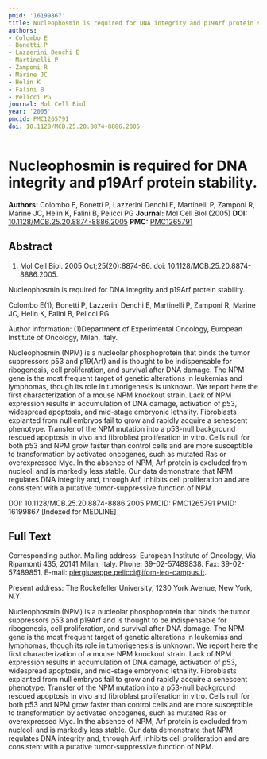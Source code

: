 ```yaml
---
pmid: '16199867'
title: Nucleophosmin is required for DNA integrity and p19Arf protein stability.
authors:
- Colombo E
- Bonetti P
- Lazzerini Denchi E
- Martinelli P
- Zamponi R
- Marine JC
- Helin K
- Falini B
- Pelicci PG
journal: Mol Cell Biol
year: '2005'
pmcid: PMC1265791
doi: 10.1128/MCB.25.20.8874-8886.2005
---
```


# Nucleophosmin is required for DNA integrity and p19Arf protein stability.
**Authors:** Colombo E, Bonetti P, Lazzerini Denchi E, Martinelli P, Zamponi R, Marine JC, Helin K, Falini B, Pelicci PG
**Journal:** Mol Cell Biol (2005)
**DOI:** [10.1128/MCB.25.20.8874-8886.2005](https://doi.org/10.1128/MCB.25.20.8874-8886.2005)
**PMC:** [PMC1265791](https://www.ncbi.nlm.nih.gov/pmc/articles/PMC1265791/)

## Abstract

1. Mol Cell Biol. 2005 Oct;25(20):8874-86. doi: 10.1128/MCB.25.20.8874-8886.2005.

Nucleophosmin is required for DNA integrity and p19Arf protein stability.

Colombo E(1), Bonetti P, Lazzerini Denchi E, Martinelli P, Zamponi R, Marine JC, 
Helin K, Falini B, Pelicci PG.

Author information:
(1)Department of Experimental Oncology, European Institute of Oncology, Milan, 
Italy.

Nucleophosmin (NPM) is a nucleolar phosphoprotein that binds the tumor 
suppressors p53 and p19(Arf) and is thought to be indispensable for ribogenesis, 
cell proliferation, and survival after DNA damage. The NPM gene is the most 
frequent target of genetic alterations in leukemias and lymphomas, though its 
role in tumorigenesis is unknown. We report here the first characterization of a 
mouse NPM knockout strain. Lack of NPM expression results in accumulation of DNA 
damage, activation of p53, widespread apoptosis, and mid-stage embryonic 
lethality. Fibroblasts explanted from null embryos fail to grow and rapidly 
acquire a senescent phenotype. Transfer of the NPM mutation into a p53-null 
background rescued apoptosis in vivo and fibroblast proliferation in vitro. 
Cells null for both p53 and NPM grow faster than control cells and are more 
susceptible to transformation by activated oncogenes, such as mutated Ras or 
overexpressed Myc. In the absence of NPM, Arf protein is excluded from nucleoli 
and is markedly less stable. Our data demonstrate that NPM regulates DNA 
integrity and, through Arf, inhibits cell proliferation and are consistent with 
a putative tumor-suppressive function of NPM.

DOI: 10.1128/MCB.25.20.8874-8886.2005
PMCID: PMC1265791
PMID: 16199867 [Indexed for MEDLINE]

## Full Text

Corresponding author. Mailing address: European Institute of Oncology, Via Ripamonti 435, 20141 Milan, Italy. Phone: 39-02-57489838. Fax: 39-02-57489851. E-mail: piergiuseppe.pelicci@ifom-ieo-campus.it.

Present address: The Rockefeller University, 1230 York Avenue, New York, N.Y.

Nucleophosmin (NPM) is a nucleolar phosphoprotein that binds the tumor suppressors p53 and p19Arf and is thought to be indispensable for ribogenesis, cell proliferation, and survival after DNA damage. The NPM gene is the most frequent target of genetic alterations in leukemias and lymphomas, though its role in tumorigenesis is unknown. We report here the first characterization of a mouse NPM knockout strain. Lack of NPM expression results in accumulation of DNA damage, activation of p53, widespread apoptosis, and mid-stage embryonic lethality. Fibroblasts explanted from null embryos fail to grow and rapidly acquire a senescent phenotype. Transfer of the NPM mutation into a p53-null background rescued apoptosis in vivo and fibroblast proliferation in vitro. Cells null for both p53 and NPM grow faster than control cells and are more susceptible to transformation by activated oncogenes, such as mutated Ras or overexpressed Myc. In the absence of NPM, Arf protein is excluded from nucleoli and is markedly less stable. Our data demonstrate that NPM regulates DNA integrity and, through Arf, inhibits cell proliferation and are consistent with a putative tumor-suppressive function of NPM.
